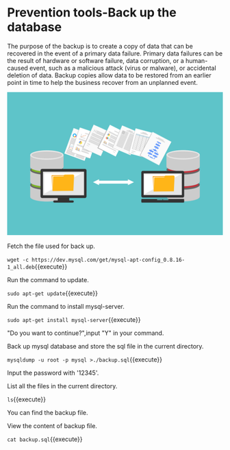 # Prevention tools-Back up the database

The purpose of the backup is to create a copy of data that can be recovered in the event of a primary data failure. Primary data failures can be the result of hardware or software failure, data corruption, or a human-caused event, such as a malicious attack (virus or malware), or accidental deletion of data. Backup copies allow data to be restored from an earlier point in time to help the business recover from an unplanned event.

![backup](https://github.com/joey1136/katacoda-scenarios/blob/main/Area-B/images/backup.jpg?raw=true)


Fetch the file used for back up.

`wget -c https://dev.mysql.com/get/mysql-apt-config_0.8.16-1_all.deb`{{execute}}

Run the command to update.

`sudo apt-get update`{{execute}}

Run the command to install mysql-server.

`sudo apt-get install mysql-server`{{execute}}

"Do you want to continue?",input "Y" in your command.

Back up mysql database and store the sql file in the current directory.

`mysqldump -u root -p mysql >./backup.sql`{{execute}}

Input the password with '12345'.

List all the files in the current directory.

`ls`{{execute}}

You can find the backup file.

View the content of backup file.

`cat backup.sql`{{execute}}

